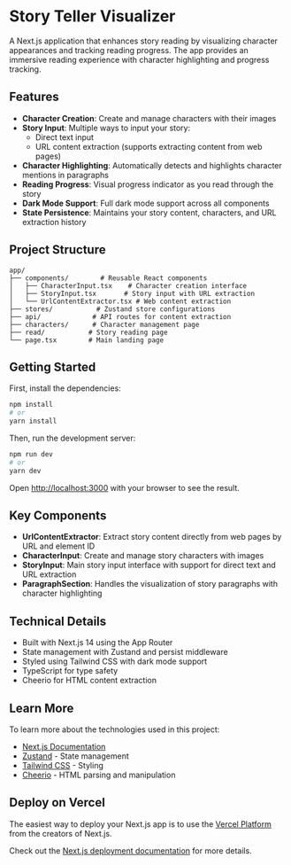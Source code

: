 # Story Teller Visualizer

A Next.js application that enhances story reading by visualizing character appearances and tracking reading progress. The app provides an immersive reading experience with character highlighting and progress tracking.

## Features

- **Character Creation**: Create and manage characters with their images
- **Story Input**: Multiple ways to input your story:
  - Direct text input
  - URL content extraction (supports extracting content from web pages)
- **Character Highlighting**: Automatically detects and highlights character mentions in paragraphs
- **Reading Progress**: Visual progress indicator as you read through the story
- **Dark Mode Support**: Full dark mode support across all components
- **State Persistence**: Maintains your story content, characters, and URL extraction history

## Project Structure

```
app/
├── components/        # Reusable React components
│   ├── CharacterInput.tsx    # Character creation interface
│   ├── StoryInput.tsx       # Story input with URL extraction
│   └── UrlContentExtractor.tsx # Web content extraction
├── stores/           # Zustand store configurations
├── api/             # API routes for content extraction
├── characters/      # Character management page
├── read/           # Story reading page
└── page.tsx        # Main landing page
```

## Getting Started

First, install the dependencies:

```bash
npm install
# or
yarn install
```

Then, run the development server:

```bash
npm run dev
# or
yarn dev
```

Open [http://localhost:3000](http://localhost:3000) with your browser to see the result.

## Key Components

- **UrlContentExtractor**: Extract story content directly from web pages by URL and element ID
- **CharacterInput**: Create and manage story characters with images
- **StoryInput**: Main story input interface with support for direct text and URL extraction
- **ParagraphSection**: Handles the visualization of story paragraphs with character highlighting

## Technical Details

- Built with Next.js 14 using the App Router
- State management with Zustand and persist middleware
- Styled using Tailwind CSS with dark mode support
- TypeScript for type safety
- Cheerio for HTML content extraction

## Learn More

To learn more about the technologies used in this project:

- [Next.js Documentation](https://nextjs.org/docs)
- [Zustand](https://github.com/pmndrs/zustand) - State management
- [Tailwind CSS](https://tailwindcss.com/docs) - Styling
- [Cheerio](https://cheerio.js.org/) - HTML parsing and manipulation

## Deploy on Vercel

The easiest way to deploy your Next.js app is to use the [Vercel Platform](https://vercel.com/new?utm_medium=default-template&filter=next.js&utm_source=create-next-app&utm_campaign=create-next-app-readme) from the creators of Next.js.

Check out the [Next.js deployment documentation](https://nextjs.org/docs/app/building-your-application/deploying) for more details.
